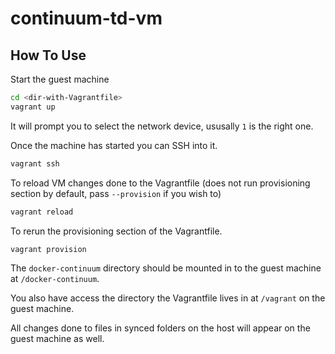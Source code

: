 # continuum-td-vm

## How To Use

Start the guest machine

```bash
cd <dir-with-Vagrantfile>
vagrant up
```

It will prompt you to select the network device, ususally `1` is the right one.

Once the machine has started you can SSH into it.

```bash
vagrant ssh
```

To reload VM changes done to the Vagrantfile (does not run provisioning
section by default, pass `--provision` if you wish to)

```bash
vagrant reload
```

To rerun the provisioning section of the Vagrantfile.

```bash
vagrant provision
```

The `docker-continuum` directory should be mounted in to the guest machine at
`/docker-continuum`.

You also have access the directory the Vagrantfile lives in at `/vagrant` on
the guest machine.

All changes done to files in synced folders on the host will appear on the
guest machine as well.
